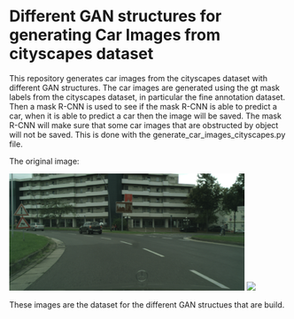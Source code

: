 # Different GAN structures for generating Car Images from cityscapes dataset
This repository generates car images from the cityscapes dataset with different GAN structures. The car images are generated using the gt mask labels from the cityscapes dataset, in particular the fine annotation dataset. Then a mask R-CNN is used to see if the mask R-CNN is able to predict a car, when it is able to predict a car then the image will be saved. The mask R-CNN will make sure that some car images that are obstructed by object will not be saved. This is done with the generate_car_images_cityscapes.py file. 

The original image:

<img src="images/aachen_000000_000019_leftImg8bit.png" width="425"/> <img src="aachen_000000_000019_carImage_zoomed.png" width="425"/> 


These images are the dataset for the different GAN structues that are build. 
